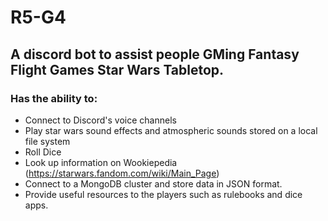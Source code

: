 # R5-G4
## A discord bot to assist people GMing Fantasy Flight Games Star Wars Tabletop.

### Has the ability to:
  - Connect to Discord's voice channels
  - Play star wars sound effects and atmospheric sounds stored on a local file system
  - Roll Dice
  - Look up information on Wookiepedia (https://starwars.fandom.com/wiki/Main_Page)
  - Connect to a MongoDB cluster and store data in JSON format.
  - Provide useful resources to the players such as rulebooks and dice apps.
